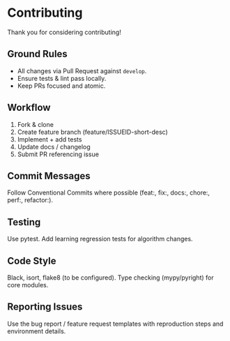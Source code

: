 # Contributing

Thank you for considering contributing!

## Ground Rules

* All changes via Pull Request against `develop`.
* Ensure tests & lint pass locally.
* Keep PRs focused and atomic.

## Workflow

1. Fork & clone
2. Create feature branch (feature/ISSUEID-short-desc)
3. Implement + add tests
4. Update docs / changelog
5. Submit PR referencing issue

## Commit Messages

Follow Conventional Commits where possible (feat:, fix:, docs:, chore:, perf:, refactor:).

## Testing

Use pytest. Add learning regression tests for algorithm changes.

## Code Style

Black, isort, flake8 (to be configured). Type checking (mypy/pyright) for core modules.

## Reporting Issues

Use the bug report / feature request templates with reproduction steps and environment details.
